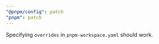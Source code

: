 ```yaml
---
"@pnpm/config": patch
"pnpm": patch
---
```


Specifying `overrides` in `pnpm-workspace.yaml` should work.
